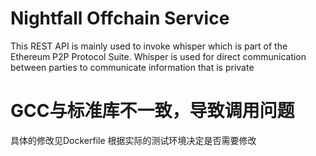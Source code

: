 # Nightfall Offchain Service

This REST API is mainly used to invoke whisper which is part of the Ethereum P2P Protocol Suite.
Whisper is used for direct communication between parties to communicate information that is private


# GCC与标准库不一致，导致调用问题
具体的修改见Dockerfile
根据实际的测试环境决定是否需要修改